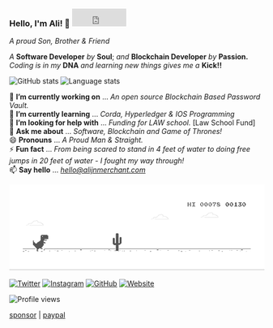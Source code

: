 <!--![Thinker | Coder | Implementer and Everything in between!](https://github.com/alijnmerchant21/alijnmerchant21/blob/master/My%20Movie%201.gif)-->
### Hello, I'm Ali! 👋 <iframe src="https://github.com/sponsors/alijnmerchant21/button" title="Sponsor alijnmerchant21" height="35" width="107" style="border: 0;"></iframe>

*A proud Son, Brother & Friend*<br>

*A* **Software Developer** *by* **Soul**; *and* **Blockchain Developer** *by* **Passion.** *Coding is in my* **DNA** *and learning new things gives me a* **Kick!!**

![GitHub stats](https://github-readme-stats.vercel.app/api?username=alijnmerchant21&show_icons=true&count_private=true&hide=contribs&theme=gruvbox)
![Language stats](https://github-readme-stats.vercel.app/api/top-langs/?username=alijnmerchant21&layout=compact&theme=gruvbox)

🔭 **I’m currently working on** ... *An open source Blockchain Based Password Vault.*<br>
🌱 **I’m currently learning** ... *Corda, Hyperledger & IOS Programming*<br>
🤔 **I’m looking for help with** ... *Funding for LAW school.* [Law School Fund]<br>
💬 **Ask me about** ... *Software, Blockchain and Game of Thrones!*<br>
😄 **Pronouns** ... *A Proud Man & Straight.*<br>
⚡ **Fun fact** ... *From being scared to stand in 4 feet of water to doing free jumps in 20 feet of water - I fought my way through!*<br>
📫 **Say hello** ... *hello@alijnmerchant.com* <br>

![Dino](https://github.com/alijnmerchant21/alijnmerchant21/blob/master/dino.gif)


<a href="https://twitter.com/Ali_the_Curios" target="_blank"><img src="https://raw.githubusercontent.com/arturssmirnovs/arturssmirnovs/master/tw.png" alt="Twitter" width="30"></a>
<a href="https://www.instagram.com/alijnmerchant/" target="_blank"><img src="https://raw.githubusercontent.com/arturssmirnovs/arturssmirnovs/master/ig.png" alt="Instagram" width="30"></a>
<a href="https://github.com/alijnmerchant21" target="_blank"><img src="https://raw.githubusercontent.com/arturssmirnovs/arturssmirnovs/master/git.png" alt="GitHub" width="30"></a>
<a href="https://alijnmerchant.com" target="_blank"><img src="https://raw.githubusercontent.com/arturssmirnovs/arturssmirnovs/master/www.png" alt="Website" width="30"></a>

![Profile views](https://gpvc.arturio.dev/alijnmerchant21)

[sponsor](https://github.com/sponsors/alijnmerchant21) | [paypal](https://paypal.me/alijnmerchant)
